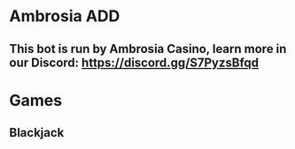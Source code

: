 # Ambrosia ADD
## This bot is run by Ambrosia Casino, learn more in our Discord: https://discord.gg/S7PyzsBfqd 

# Games
## Blackjack
